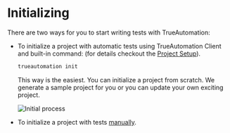 # Initializing

There are two ways for you to start writing tests with TrueAutomation:

* To initialize a project with automatic tests using TrueAutomation Client and built-in command:  (for details checkout the [Project Setup](project-setup.md)).

    ```bash
    trueautomation init
    ```

   This way is the easiest. You can initialize a project from scratch. We generate a sample project for you or you can update your own exciting project.


   ![Initial process](_gif/init-ta.gif 'Initial process')

* To initialize a project with tests [manually](project-init-manually.md).
